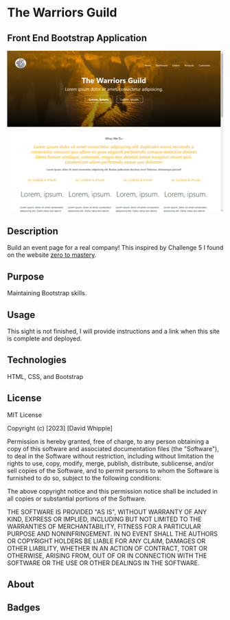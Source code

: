 # The Warriors Guild

## Front End Bootstrap Application

![app image](assets/images/app-screenshot-image.png)

## Description

Build an event page for a real company! This inspired by Challenge 5 I found on the website [zero to mastery](https://zerotomastery.io/community/coding-challenges/).

## Purpose

Maintaining Bootstrap skills.

## Usage

This sight is not finished, I will provide instructions and a link when this site is complete and deployed.

## Technologies

HTML, CSS, and Bootstrap

## License

MIT License

Copyright (c) [2023] [David Whipple]

Permission is hereby granted, free of charge, to any person obtaining a copy of this software and associated documentation files (the "Software"), to deal in the Software without restriction, including without limitation the rights to use, copy, modify, merge, publish, distribute, sublicense, and/or sell copies of the Software, and to permit persons to whom the Software is furnished to do so, subject to the following conditions:

The above copyright notice and this permission notice shall be included in all copies or substantial portions of the Software.

THE SOFTWARE IS PROVIDED "AS IS", WITHOUT WARRANTY OF ANY KIND, EXPRESS OR IMPLIED, INCLUDING BUT NOT LIMITED TO THE WARRANTIES OF MERCHANTABILITY, FITNESS FOR A PARTICULAR PURPOSE AND NONINFRINGEMENT. IN NO EVENT SHALL THE AUTHORS OR COPYRIGHT HOLDERS BE LIABLE FOR ANY CLAIM, DAMAGES OR OTHER LIABILITY, WHETHER IN AN ACTION OF CONTRACT, TORT OR OTHERWISE, ARISING FROM, OUT OF OR IN CONNECTION WITH THE SOFTWARE OR THE USE OR OTHER DEALINGS IN THE SOFTWARE.

## About

## Badges
